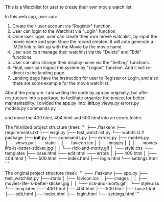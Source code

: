 This is a Watchlist for user to create their own movie watch list.

In this web app, user can:
1. Create their user account via "Register" function.
2. User can login to the Watchlist via "Login" function.
3. Once user login, user can create their own movie watchlist, by input the movie name and year. Once the record created, it will auto generate a IMDb link to link up with the Movie by the movie name.
4. User also can manage their watchlist via the "Delete" and "Edit" functions.
5. User can also change their display name via the "Setting" functions.
6. Final, user can logout the system by "Logout" function. And it will re-direct to the landing page.
7. Landing page have the instruction for user to Register or Login, and also there are some example for the movie watchlist.

About the program:
I am writing the code by app.py originally, but after restructure into a package, to facilitate organize the project for better maintainability.
I divided the app.py into:
__init__.py
views.py
errors.py
models.py
commands.py

and move the 400.html, 404.html and 500.html into an errors folder.

The finallized project structure (tree):
'''
├── .flaskenv
├── requirements.txt
├── wsgi.py
├── test_watchlist.py
└── watchlist  # package
    ├── __init__.py
    ├── commands.py
    ├── errors.py
    ├── models.py
    ├── views.py
    ├── static
    │   ├── favicon.ico
    │   ├── images
    │   │   ├── movies-life-is-better-sticker.jpg
    │   │   └── rick-and-morty.gif
    │   └── style.css
    └── templates
        ├── base.html
        ├── edit.html
        ├── errors
        │   ├── 400.html
        │   ├── 404.html
        │   └── 500.html
        ├── index.html
        ├── login.html
        └── settings.html
'''


The original project structure (tree):
'''
├── .flaskenv
├── app.py
├── test_watchlist.py
├── static
│   ├── favicon.ico
│   ├── images
│   │   ├── movies-life-is-better-sticker.jpg
│   │   └── rick-and-morty.gif
│   └── style.css
└── templates
    ├── 400.html
    ├── 404.html
    ├── 500.html
    ├── base.html
    ├── edit.html
    ├── index.html
    ├── login.html
    └── settings.html
'''
